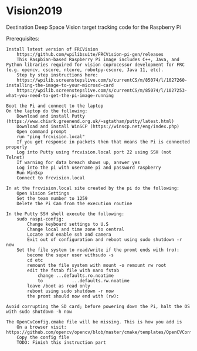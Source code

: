 # Vision2019
Destination Deep Space
Vision target tracking code for the Raspberry Pi

Prerequisites:

    Install latest version of FRCVision
		https://github.com/wpilibsuite/FRCVision-pi-gen/releases
		This Raspbian-based Raspberry Pi image includes C++, Java, and Python libraries required for vision coprocessor development for FRC (e.g. opencv, cscore, ntcore, robotpy-cscore, Java 11, etc).
		Step by step instructions here:
		https://wpilib.screenstepslive.com/s/currentCS/m/85074/l/1027260-installing-the-image-to-your-microsd-card
		https://wpilib.screenstepslive.com/s/currentCS/m/85074/l/1027253-what-you-need-to-get-the-pi-image-running

	Boot the Pi and connect to the laptop
	On the laptop do the following:
		Download and install Putty (https://www.chiark.greenend.org.uk/~sgtatham/putty/latest.html)
		Download and install WinSCP (https://winscp.net/eng/index.php)
		Open command prompt
		run "ping frcvision.local"
		If you get response in packets then that means the Pi is connected properly
		Log into Putty using frcvision.local port 22 using SSH (not Telnet)
		If warning for data breach shows up, answer yes
		Log into the pi with username pi and password raspberry 
		Run WinScp
		Connect to frcvision.local
		
	In at the frcvision.local site created by the pi do the following:
		Open Vision Settings
		Set the team number to 1259
		Delete the Pi Cam from the execution routine
		
	In the Putty SSH shell execute the following:
		sudo raspi-config:
			Change keyboard settings to U.S
			Change local and time zone to central
			Locate and enable ssh and camera
			Exit out of configuration and reboot using sudo shutdown -r now
		Set the file system to read/write if the promt ends with (ro):
			become the super user withsudo -s
			cd etc
			remount the file system with mount -o remount rw root
			edit the fstab file with nano fstab
				change ...defaults.ro.noatime
				to           ...defaults.rw.noatime
			leave /boot as read only
			reboot using sudo shutdown -r now
			the promt should now end with (rw):
			
	Avoid corrupting the SD card; before powering down the Pi, halt the OS with sudo shutdown -h now
	
	The OpenCvConfig.cmake file will be missing. This is how you add is
		On a browser visit: https://github.com/opencv/opencv/blob/master/cmake/templates/OpenCVConfig.cmake.in 
		Copy the config file
		TODO: Finish this instruction part
		

